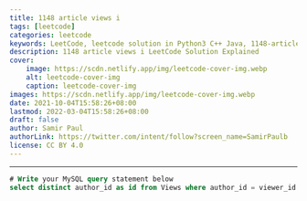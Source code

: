 ```yaml
---
title: 1148 article views i
tags: [leetcode]
categories: leetcode
keywords: LeetCode, leetcode solution in Python3 C++ Java, 1148-article-views-i solution
description: 1148 article views i LeetCode Solution Explained
cover:
    image: https://scdn.netlify.app/img/leetcode-cover-img.webp
    alt: leetcode-cover-img
    caption: leetcode-cover-img
images: https://scdn.netlify.app/img/leetcode-cover-img.webp
date: 2021-10-04T15:58:26+08:00
lastmod: 2022-03-04T15:58:26+08:00
draft: false
author: Samir Paul
authorLink: https://twitter.com/intent/follow?screen_name=SamirPaulb
license: CC BY 4.0
---
```





---




```sql
# Write your MySQL query statement below
select distinct author_id as id from Views where author_id = viewer_id order by id asc;
```
